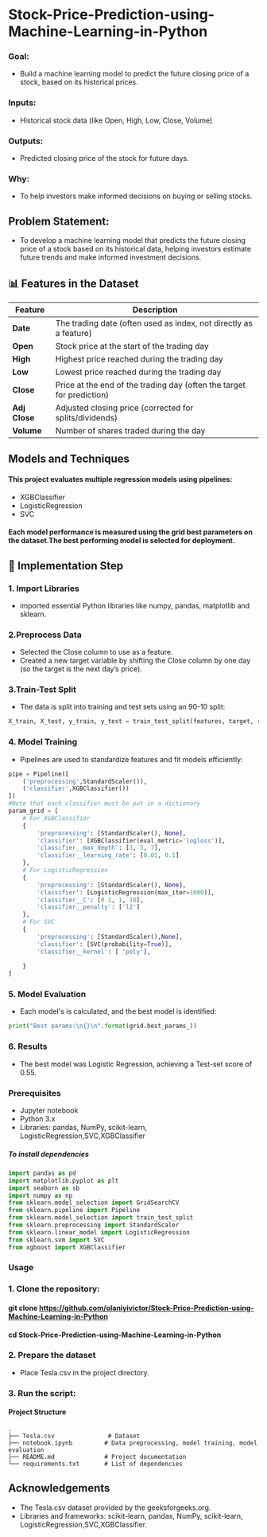 # Stock-Price-Prediction-using-Machine-Learning-in-Python

### Goal:
* Build a machine learning model to predict the future closing price of a stock, based on its historical prices.

### Inputs:

* Historical stock data (like Open, High, Low, Close, Volume)

### Outputs:

* Predicted closing price of the stock for future days.

### Why:

* To help investors make informed decisions on buying or selling stocks.

## Problem Statement:
* To develop a machine learning model that predicts the future closing price of a stock based on its historical data, helping investors estimate future trends and make informed investment decisions.
## 📊 Features in the Dataset

| Feature   | Description                                             |
|-----------|---------------------------------------------------------|
| **Date**      | The trading date (often used as index, not directly as a feature) |
| **Open**      | Stock price at the start of the trading day          |
| **High**      | Highest price reached during the trading day         |
| **Low**       | Lowest price reached during the trading day          |
| **Close**     | Price at the end of the trading day (often the target for prediction) |
| **Adj Close** | Adjusted closing price (corrected for splits/dividends) |
| **Volume**    | Number of shares traded during the day              |

## Models and Techniques
#### This project evaluates multiple regression models using pipelines:
*  XGBClassifier
*  LogisticRegression
*  SVC
#### Each model performance is measured using the grid best parameters on the dataset.The best performing model is selected for deployment.
## 🚀 Implementation Step
### 1. Import Libraries
* imported essential Python libraries like numpy, pandas, matplotlib and sklearn.
 ### 2.Preprocess Data
 * Selected the Close column to use as a feature.
 * Created a new target variable by shifting the Close column by one day (so the target is the next day’s price).
  ###  3.Train-Test Split
 * The data is split into training and test sets using an 90-10 split:
 ```python
X_train, X_test, y_train, y_test = train_test_split(features, target, random_state=2022, test_size=0.1)
 ```
 ### 4. Model Training
*  Pipelines are used to standardize features and fit models efficiently:
```python
pipe = Pipeline([
    ('preprocessing',StandardScaler()),
    ('classifier',XGBClassifier())
])
#Note that each classifier must be put in a dictionary
param_grid = [
    # For XGBClassifier
    {
        'preprocessing': [StandardScaler(), None],
        'classifier': [XGBClassifier(eval_metric='logloss')],
        'classifier__max_depth': [3, 5, 7],
        'classifier__learning_rate': [0.01, 0.1]
    },
    # For LogisticRegression
    {
        'preprocessing': [StandardScaler(), None],
        'classifier': [LogisticRegression(max_iter=1000)],
        'classifier__C': [0.1, 1, 10],
        'classifier__penalty': ['l2']
    },
    # For SVC
    {
        'preprocessing': [StandardScaler(),None],
        'classifier': [SVC(probability=True)],
        'classifier__kernel': [ 'poly'],
        
    }
]
```
 ### 5. Model Evaluation
* Each model's  is calculated, and the best model is identified:
```python
print("Best params:\n{}\n".format(grid.best_params_))
```
 ### 6. Results
 * The best model was Logistic Regression, achieving a Test-set score of 0.55.
 
 ### Prerequisites
 * Jupyter notebook
 * Python 3.x
 * Libraries: pandas, NumPy, scikit-learn, LogisticRegression,SVC,XGBClassifier

##### To install dependencies
```python
import pandas as pd
import matplotlib.pyplot as plt
import seaborn as sb
import numpy as np
from sklearn.model_selection import GridSearchCV
from sklearn.pipeline import Pipeline
from sklearn.model_selection import train_test_split
from sklearn.preprocessing import StandardScaler
from sklearn.linear_model import LogisticRegression
from sklearn.svm import SVC
from xgboost import XGBClassifier
```
### Usage
### 1. Clone the repository:
#### git clone https://github.com/olaniyivictor/Stock-Price-Prediction-using-Machine-Learning-in-Python
#### cd  Stock-Price-Prediction-using-Machine-Learning-in-Python
### 2. Prepare the dataset
* Place Tesla.csv in the project directory.
### 3. Run the script:
#### Project Structure

    .
    ├── Tesla.csv               # Dataset
    ├── notebook.ipynb         # Data preprocessing, model training, model evaluation
    ├── README.md              # Project documentation
    └── requirements.txt       # List of dependencies

## Acknowledgements
* The Tesla.csv dataset provided by the geeksforgeeks.org.
* Libraries and frameworks: scikit-learn, pandas, NumPy, scikit-learn, LogisticRegression,SVC,XGBClassifier.
